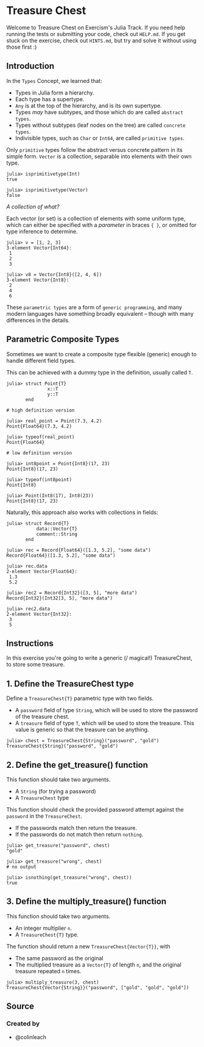 # Treasure Chest

Welcome to Treasure Chest on Exercism's Julia Track.
If you need help running the tests or submitting your code, check out `HELP.md`.
If you get stuck on the exercise, check out `HINTS.md`, but try and solve it without using those first :)

## Introduction

In the `Types` Concept, we learned that:

- Types in Julia form a hierarchy.
- Each type has a supertype.
- `Any` is at the top of the hierarchy, and is its own supertype.
- Types _may_ have subtypes, and those which do are called `abstract types`.
- Types without subtypes (leaf nodes on the tree) are called `concrete types`.
- Indivisible types, such as `Char` or `Int64`, are called `primitive types`.

Only `primitive` types follow the abstract versus concrete pattern in its simple form.
`Vector` is a collection, separable into elements with their own type.

```julia-repl
julia> isprimitivetype(Int)
true

julia> isprimitivetype(Vector)
false
```

_A collection of what?_

Each vector (or set) is a collection of elements with some uniform type, which can either be specified with a _parameter_ in braces `{ }`, or omitted for type inference to determine.

```julia-repl
julia> v = [1, 2, 3]
3-element Vector{Int64}:
 1
 2
 3

julia> v8 = Vector{Int8}([2, 4, 6])
3-element Vector{Int8}:
 2
 4
 6
```

These `parametric types` are a form of `generic programming`, and many modern languages have something broadly equivalent – though with many differences in the details.

## Parametric Composite Types

Sometimes we want to create a composite type flexible (generic) enough to handle different field types.

This can be achieved with a dummy type in the definition, usually called `T`.

```julia-repl
julia> struct Point{T}
               x::T
               y::T
       end

# high definition version

julia> real_point = Point(7.3, 4.2)
Point{Float64}(7.3, 4.2)

julia> typeof(real_point)
Point{Float64}

# low definition version

julia> int8point = Point{Int8}(17, 23)
Point{Int8}(17, 23)

julia> typeof(int8point)
Point{Int8}

julia> Point(Int8(17), Int8(23))
Point{Int8}(17, 23)
```

Naturally, this approach also works with collections in fields:

```julia-repl
julia> struct Record{T}
           data::Vector{T}
           comment::String
       end

julia> rec = Record{Float64}([1.3, 5.2], "some data")
Record{Float64}([1.3, 5.2], "some data")

julia> rec.data
2-element Vector{Float64}:
 1.3
 5.2

julia> rec2 = Record{Int32}([3, 5], "more data")
Record{Int32}(Int32[3, 5], "more data")

julia> rec2.data
2-element Vector{Int32}:
 3
 5
```

## Instructions

In this exercise you're going to write a generic (/ magical!) TreasureChest, to store some treasure.

## 1. Define the TreasureChest type

Define a `TreasureChest{T}` parametric type with two fields.

- A `password` field of type `String`, which will be used to store the password of the treasure chest.
- A `treasure` field of type `T`, which will be used to store the treasure.
This value is generic so that the treasure can be anything.

```julia-repl
julia> chest = TreasureChest{String}("password", "gold")
TreasureChest{String}("password", "gold")
```



## 2. Define the get_treasure() function

This function should take two arguments.

- A `String` (for trying a password)
- A `TreasureChest` type

This function should check the provided password attempt against the `password` in the `TreasureChest`.

- If the passwords match then return the treasure.
- If the passwords do not match then return `nothing`.

```julia-repl
julia> get_treasure("password", chest)
"gold"

julia> get_treasure("wrong", chest)
# no output

julia> isnothing(get_treasure("wrong", chest))
true
```

## 3. Define the multiply_treasure() function

This function should take two arguments.

- An integer multiplier `n`.
- A `TreasureChest{T}` type.

The function should return a new `TreasureChest{Vector{T}}`, with 
- The same password as the original
- The multiplied treasure as a `Vector{T}` of length `n`, and the original treasure repeated `n` times.

```julia-repl
julia> multiply_treasure(3, chest)
TreasureChest{Vector{String}}("password", ["gold", "gold", "gold"])
```

## Source

### Created by

- @colinleach